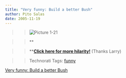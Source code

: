 ```yaml
---
title: "Very funny: Build a better Bush"
author: Pito Salas
date: 2005-11-19
---
```



>>

>> ![Picture
1-21](https://i0.wp.com/s3.media.squarespace.com/production/1075723/12829350/weblogs/weblog/images/Picture%25201-21.png?resize=158%2C216)

>>

>> **

>>

>> ****[Click here for more
hilarity!](<http://uk.download.yahoo.com/ne/fu/attachments/buildabetterbush.htm>)**
(Thanks Larry)

>>

>> Technorati Tags: [funny](<http://www.technorati.com/tag/funny>)


[Very funny: Build a better Bush](None)
